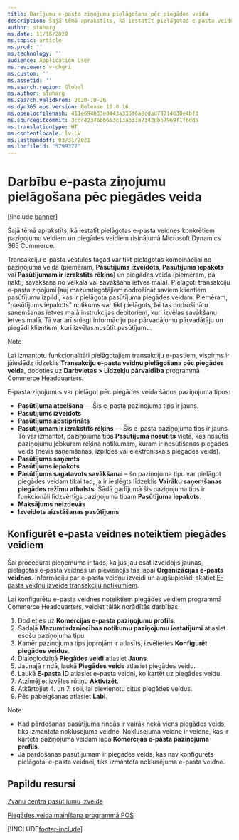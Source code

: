 ```yaml
---
title: Darījumu e-pasta ziņojumu pielāgošana pēc piegādes veida
description: Šajā tēmā aprakstīts, kā iestatīt pielāgotas e-pasta veidnes konkrētiem paziņojumu veidiem un piegādes veidiem risinājumā Microsoft Dynamics 365 Commerce.
author: stuharg
ms.date: 11/16/2020
ms.topic: article
ms.prod: ''
ms.technology: ''
audience: Application User
ms.reviewer: v-chgri
ms.custom: ''
ms.assetid: ''
ms.search.region: Global
ms.author: stuharg
ms.search.validFrom: 2020-10-26
ms.dyn365.ops.version: Release 10.0.16
ms.openlocfilehash: 411e694b33e0443a336f6a8cdad78714630e4bf3
ms.sourcegitcommit: 3cdc42346bb653c13ab33a7142dbb7969f1f6dda
ms.translationtype: HT
ms.contentlocale: lv-LV
ms.lasthandoff: 03/31/2021
ms.locfileid: "5799377"
---
```

# <a name="customize-transactional-emails-by-mode-of-delivery"></a>Darbību e-pasta ziņojumu pielāgošana pēc piegādes veida

[!include [banner](includes/banner.md)]

Šajā tēmā aprakstīts, kā iestatīt pielāgotas e-pasta veidnes konkrētiem paziņojumu veidiem un piegādes veidiem risinājumā Microsoft Dynamics 365 Commerce.

Transakciju e-pasta vēstules tagad var tikt pielāgotas kombinācijai no paziņojuma veida (piemēram, **Pasūtījums izveidots**, **Pasūtījums iepakots** vai **Pasūtījumam ir izrakstīts rēķins**) un piegādes veida (piemēram, pa nakti, savākšana no veikala vai savākšana ietves malā). Pielāgoti transakciju e-pasta ziņojumi ļauj mazumtirgotājiem nodrošināt saviem klientiem pasūtījumu izpildi, kas ir pielāgota pasūtījuma piegādes veidam. Piemēram, "pasūtījums iepakots" notikums var tikt pielāgots, lai tas nodrošinātu saņemšanas ietves malā instrukcijas debitoriem, kuri izvēlas savākšanu ietves malā. Tā var arī sniegt informāciju par pārvadājumu pārvadātāju un piegādi klientiem, kuri izvēlas nosūtīt pasūtījumu.

> [!NOTE]
> Lai izmantotu funkcionalitāti pielāgotajiem transakciju e-pastiem, vispirms ir jāieslēdz līdzeklis **Transakciju e-pasta veidņu pielāgošana pēc piegādes veida**, dodoties uz **Darbvietas \> Līdzekļu pārvaldība** programmā Commerce Headquarters.

E-pasta ziņojumus var pielāgot pēc piegādes veida šādos paziņojuma tipos:

- **Pasūtījuma atcelšana** — Šis e-pasta paziņojuma tips ir jauns.
- **Pasūtījums izveidots**
- **Pasūtījums apstiprināts**
- **Pasūtījumam ir izrakstīts rēķins** — Šis e-pasta paziņojuma tips ir jauns. To var izmantot, paziņojuma tipa **Pasūtījuma nosūtīts** vietā, kas nosūtīs paziņojumu jebkuram rēķina notikumam, kuram ir nosūtīšanas piegādes veids (nevis saņemšanas, izpildes vai elektroniskais piegādes veids).
- **Pasūtījums saņemts**
- **Pasūtījums iepakots**
- **Pasūtījums sagatavots savākšanai** – šo paziņojuma tipu var pielāgot piegādes veidam tikai tad, ja ir ieslēgts līdzeklis **Vairāku saņemšanas piegādes režīmu atbalsts**. Šādā gadījumā šis paziņojuma tips ir funkcionāli līdzvērtīgs paziņojuma tipam **Pasūtījuma iepakots**.
- **Maksājums neizdevās**
- **Izveidots aizstāšanas pasūtījums**

## <a name="configure-email-templates-for-specific-modes-of-delivery"></a>Konfigurēt e-pasta veidnes noteiktiem piegādes veidiem

Šai procedūrai pieņēmums ir tāds, ka jūs jau esat izveidojis jaunas, pielāgotas e-pasta veidnes un pievienojis tās lapai **Organizācijas e-pasta veidnes**. Informāciju par e-pasta veidņu izveidi un augšupielādi skatiet [E-pasta veidņu izveide transakciju notikumiem](email-templates-transactions.md).

Lai konfigurētu e-pasta veidnes noteiktiem piegādes veidiem programmā Commerce Headquarters, veiciet tālāk norādītās darbības.

1. Dodieties uz **Komercijas e-pasta paziņojumu profils**.
1. Sadaļā **Mazumtirdzniecības notikumu paziņojumu iestatījumi** atlasiet esošu paziņojuma tipu.
1. Kamēr paziņojuma tips joprojām ir atlasīts, izvēlieties **Konfigurēt piegādes veidus**.
1. Dialoglodziņā **Piegādes veidi** atlasiet **Jauns**.
1. Jaunajā rindā, laukā **Piegādes veids** atlasiet piegādes veidu.
1. Laukā **E-pasta ID** atlasiet e-pasta veidni, ko kartēt uz piegādes veidu.
1. Atzīmējiet izvēles rūtiņu **Aktivizēt**.
1. Atkārtojiet 4. un 7. soli, lai pievienotu citus piegādes veidus.
1. Pēc pabeigšanas atlasiet **Labi**.

> [!NOTE]
> - Kad pārdošanas pasūtījuma rindās ir vairāk nekā viens piegādes veids, tiks izmantota noklusējuma veidne. Noklusējuma veidne ir veidne, kas ir kartēta paziņojuma veidam lapā **Komercijas e-pasta paziņojuma profils**.
> - Ja pārdošanas pasūtījumam ir piegādes veids, kas nav konfigurēts pielāgotai e-pasta veidnei, tiks izmantota noklusējuma e-pasta veidne.

## <a name="additional-resources"></a>Papildu resursi

[Zvanu centra pasūtījumu izveide](tasks/create-call-center-orders.md)

[Piegādes veida mainīšana programmā POS](pos-change-delivery-mode.md)


[!INCLUDE[footer-include](../includes/footer-banner.md)]